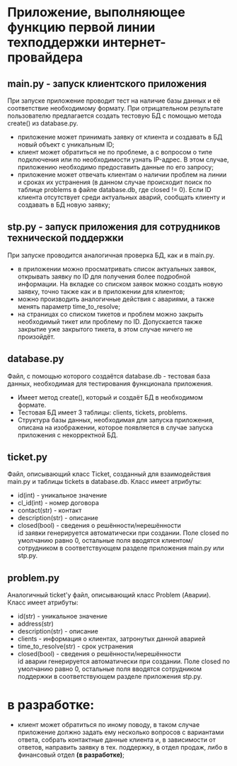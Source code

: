 # Приложение, выполняющее функцию первой линии техподдержки интернет-провайдера


## main.py - запуск клиентского приложения
  При запуске приложение проводит тест на наличие базы данных и её соответствие необходимому формату. При отрицательном результате пользователю предлагается создать тестовую БД с помощью метода create() из database.py.
- приложение может принимать заявку от клиента и создавать в БД новый объект с уникальным ID;
- клиент может обратиться не по проблеме, а с вопросом о типе подключения или по необходимости узнать IP-адрес. В этом случае, приложению необходимо предоставить данные по его запросу;
- приложение может отвечать клиентам о наличии проблем на линии и сроках их устранения (в данном случае происходит поиск по таблице problems в файле database.db, где closed != 0). Если ID клиента отсутствует среди актуальных аварий, сообщать клиенту и создавать в БД новую заявку;

## stp.py - запуск приложения для сотрудников технической поддержки
  При запуске проводится аналогичная проверка БД, как и в main.py.
- в приложении можно просматривать список актуальных заявок, открывать заявку по ID для получения более подробной информации. На вкладке со списком заявок можно создать новую заявку, точно также как и в приложении для клиентов;
- можно производить аналогичные действия с авариями, а также менять параметр time_to_resolve;
- на страницах со списком тикетов и проблем можно закрыть необходимый тикет или проблему по ID. Допускается также закрытие уже закрытого тикета, в этом случае ничего не произойдёт.

## database.py
Файл, с помощью которого создаётся database.db - тестовая база данных, необходимая для тестирования функционала приложения.
- Имеет метод create(), который и создаёт БД в необходимом формате.
- Тестовая БД имеет 3 таблицы: clients, tickets, problems.
- Структура базы данных, необходимая для запуска приложения, описана на изображении, которое появляется в случае запуска приложения с некорректной БД.


## ticket.py
Файл, описывающий класс Ticket, созданный для взаимодействия main.py и таблицы tickets в database.db. 
Класс имеет атрибуты: 
- id(int) - уникальное значение
- cl_id(int) - номер договора
-  contact(str) - контакт
-  description(str) - описание
-  closed(bool) - сведения о решённости/нерешённости  
id заявки генерируется автоматически при создании. Поле closed по умолчанию равно 0, остальные поля вводятся клиентом/сотрудником в соответствующем разделе приложения main.py или stp.py.

## problem.py
Аналогичный ticket'у файл, описывающий класс Problem (Аварии).
Класс имеет атрибуты: 
- id(str) - уникальное значение
- address(str)
-  description(str) - описание
-  clients - информация о клиентах, затронутых данной аварией
-  time_to_resolve(str) - срок устранения
-  closed(bool) - сведения о решённости/нерешённости  
id аварии генерируется автоматически при создании. Поле closed по умолчанию равно 0, остальные поля вводятся сотрудником поддержки в соответствующем разделе приложения stp.py.


# в разработке:
- клиент может обратиться по иному поводу, в таком случае приложение должно задать ему несколько вопросов с вариантами ответа, собрать контактные данные клиента и, в зависимости от ответов, направить заявку в тех. поддержку, в отдел продаж, либо в финансовый отдел **(в разработке)**;
